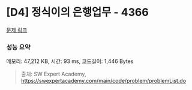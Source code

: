 # [D4] 정식이의 은행업무 - 4366 

[문제 링크](https://swexpertacademy.com/main/code/problem/problemDetail.do?contestProbId=AWMeRLz6kC0DFAXd) 

### 성능 요약

메모리: 47,212 KB, 시간: 93 ms, 코드길이: 1,446 Bytes



> 출처: SW Expert Academy, https://swexpertacademy.com/main/code/problem/problemList.do